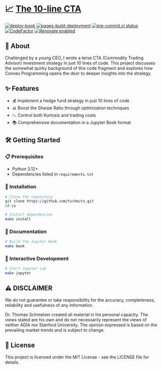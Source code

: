 # 📈 [The 10-line CTA](http://tschm.github.io/cs)

[![deploy-book](https://github.com/tschm/cs/actions/workflows/book.yml/badge.svg)](https://github.com/tschm/cs/actions/workflows/book.yml)
[![pages-build-deployment](https://github.com/tschm/cs/actions/workflows/pages/pages-build-deployment/badge.svg)](https://github.com/tschm/cs/actions/workflows/pages/pages-build-deployment)
[![pre-commit.ci status](https://results.pre-commit.ci/badge/github/tschm/cs/main.svg)](https://results.pre-commit.ci/latest/github/tschm/cs/main)
[![CodeFactor](https://www.codefactor.io/repository/github/tschm/cs/badge)](https://www.codefactor.io/repository/github/tschm/cs)
[![Renovate enabled](https://img.shields.io/badge/renovate-enabled-brightgreen.svg)](https://github.com/renovatebot/renovate)

## 🚀 About

Challenged by a young CEO, I wrote a terse CTA (Commodity Trading Advisor) investment
strategy in just 10 lines of code. This project discusses the somewhat quirky background
of this code fragment and explores how Convex Programming
opens the door to deeper insights into the strategy.

## ✨ Features

- 💰 Implement a hedge fund strategy in just 10 lines of code
- 📊 Boost the Sharpe Ratio through optimization techniques
- 📉 Control both Kurtosis and trading costs
- 📚 Comprehensive documentation in a Jupyter Book format

## 🛠️ Getting Started

### 📋 Prerequisites

- Python 3.12+
- Dependencies listed in `requirements.txt`

### 🔧 Installation

```bash
# Clone the repository
git clone https://github.com/tschm/cs.git
cd cs

# Install dependencies
make install
```

### 📖 Documentation

```bash
# Build the Jupyter Book
make book
```

### 🧪 Interactive Development

```bash
# Start Jupyter Lab
make jupyter
```

## ⚠️ DISCLAIMER

We do not guarantee or take responsibility for the accuracy, completeness,
reliability and usefulness of any information.

Dr. Thomas Schmelzer created all material in his personal capacity.
The views stated are his own and do not necessarily represent
the views of neither ADIA nor Stanford University. The opinion expressed
is based on the prevailing market trends and is subject to change.

## 📄 License

This project is licensed under the MIT License - see the LICENSE file for details.
